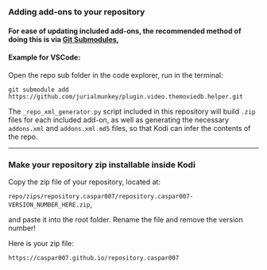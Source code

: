 ### Adding add-ons to your repository

#### For ease of updating included add-ons, the recommended method of doing this is via [Git Submodules](https://git-scm.com/book/en/v2/Git-Tools-Submodules), 
#### Example for VSCode: 
Open the repo sub folder in the code explorer, run in the terminal:

`git submodule add https://github.com/jurialmunkey/plugin.video.themoviedb.helper.git`

The `_repo_xml_generator.py` script included in this repository will build `.zip` files for each included add-on, as well as generating the necessary `addons.xml` and `addons.xml.md5` files, so that Kodi can infer the contents of the repo. 

----

### Make your repository zip installable inside Kodi
Copy the zip file of your repository, located at:

 `repo/zips/repository.caspar007/repository.caspar007-VERSION_NUMBER_HERE.zip`,

and paste it into the root folder. Rename the file and remove the version number!

Here is your zip file:

`https://caspar007.github.io/repository.caspar007`
